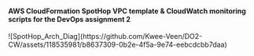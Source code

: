 <h4>AWS CloudFormation SpotHop VPC template & CloudWatch monitoring scripts for the DevOps assignment 2 </h4>
![SpotHop_Arch_Diag](https://github.com/Kwee-Veen/DO2-CW/assets/118535981/b8637309-0b2e-4f5a-9e74-eebcdcbb7daa)
